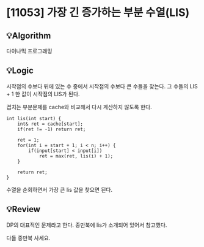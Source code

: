 # [11053] 가장 긴 증가하는 부분 수열(LIS)
## 💡Algorithm

다이나믹 프로그래밍

## 💡Logic

시작점의 수보다 뒤에 있는 수 중에서 시작점의 수보다 큰 수들을 찾는다. 그 수들의 LIS + 1 한 값이 시작점의 LIS가 된다.

겹치는 부분문제를 cache와 비교해서 다시 계산하지 않도록 한다.

```
int lis(int start) {
    int& ret = cache[start];
    if(ret != -1) return ret;
    
    ret = 1;
    for(int i = start + 1; i < n; i++) {
        if(input[start] < input[i])
            ret = max(ret, lis(i) + 1);
    }
    
    return ret;
}
```

수열을 순회하면서 가장 큰 lis 값을 찾으면 된다.

## 💡Review

DP의 대표적인 문제라고 한다. 종만북에 lis가 소개되어 있어서 참고했다.

다들 종만북 사세요.
